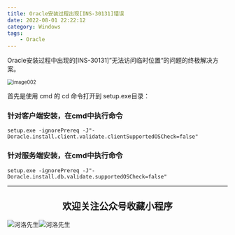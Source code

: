 ```yaml
---
title: Oracle安装过程出现[INS-30131]错误
date: 2022-08-01 22:22:12
category: Windows
tags: 
    - Oracle
---
```


Oracle安装过程中出现的[INS-30131]”无法访问临时位置“的问题的终极解决方案。

<img src="https://s2.loli.net/2022/06/24/68pVkWZSHcPBzxv.jpg" alt="image002" style="zoom:80%;" />

首先是使用 cmd 的 cd 命令打开到 setup.exe目录：

### 针对客户端安装，在cmd中执行命令

```
setup.exe -ignorePrereq -J"-Doracle.install.client.validate.clientSupportedOSCheck=false"
```

### 针对服务端安装，在cmd中执行命令

```
setup.exe -ignorePrereq -J"-Doracle.install.db.validate.supportedOSCheck=false"
```



---

## <center>欢迎关注公众号收藏小程序</center>

![河洛先生](https://s2.loli.net/2022/06/23/bYdtKDC2U5J7iWr.jpg)![河洛先生](https://s2.loli.net/2022/06/23/PlUgz5KSHm7OBke.jpg)
